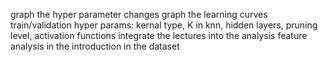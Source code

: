 graph the hyper parameter changes
graph the learning curves train/validation 
hyper params: kernal type, K in knn, hidden layers, pruning level, activation functions
integrate the lectures into the analysis
feature analysis in the introduction in the dataset